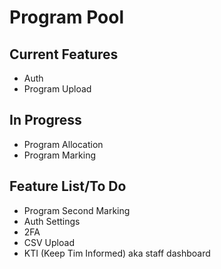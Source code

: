 # Program Pool

## Current Features
- Auth
- Program Upload

## In Progress
- Program Allocation
- Program Marking

## Feature List/To Do
- Program Second Marking
- Auth Settings 
- 2FA
- CSV Upload
- KTI (Keep Tim Informed) aka staff dashboard
